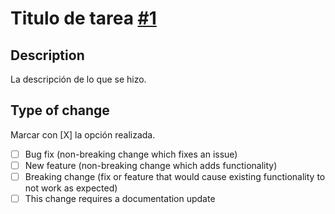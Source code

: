 # Titulo de tarea [#1](LINK-DE-TRELLO)

## Description
La descripción de lo que se hizo.


## Type of change
 Marcar con [X] la opción realizada.

- [ ] Bug fix (non-breaking change which fixes an issue)
- [ ] New feature (non-breaking change which adds functionality)
- [ ] Breaking change (fix or feature that would cause existing functionality to not work as expected)
- [ ] This change requires a documentation update